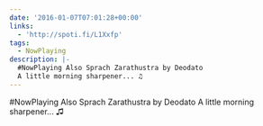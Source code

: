```yaml
---
date: '2016-01-07T07:01:28+00:00'
links:
  - 'http://spoti.fi/L1Xxfp'
tags:
  - NowPlaying
description: |-
  #NowPlaying Also Sprach Zarathustra by Deodato
  A little morning sharpener... ♫
---
```

#NowPlaying Also Sprach Zarathustra by Deodato
A little morning sharpener... ♫ 
